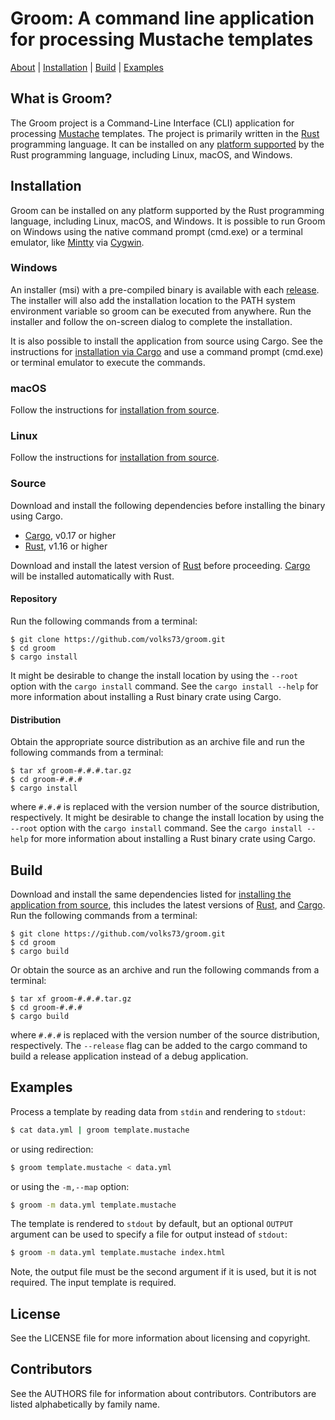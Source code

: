 # Groom: A command line application for processing Mustache templates #

[About](#what-is-groom) | [Installation](#installation) | [Build](#build) | [Examples](#examples)  

## What is Groom? ##

The Groom project is a Command-Line Interface (CLI) application for processing [Mustache](https://mustache.github.io/) templates. The project is primarily written in the [Rust](http://www.rust-lang.org) programming language. It can be installed on any [platform supported](https://forge.rust-lang.org/platform-support.html) by the Rust programming language, including Linux, macOS, and Windows. 

## Installation ##

Groom can be installed on any platform supported by the Rust programming language, including Linux, macOS, and Windows. It is possible to run Groom on Windows using the native command prompt (cmd.exe) or a terminal emulator, like [Mintty](https://mintty.github.io/) via [Cygwin](https://www.cygwin.com/).

### Windows ###

An installer (msi) with a pre-compiled binary is available with each [release](https://github.com/volks73/groom/releases). The installer will also add the installation location to the PATH system environment variable so groom can be executed from anywhere. Run the installer and follow the on-screen dialog to complete the installation.

It is also possible to install the application from source using Cargo. See the instructions for [installation via Cargo](#source) and use a command prompt (cmd.exe) or terminal emulator to execute the commands.

### macOS ###

Follow the instructions for [installation from source](#source).

### Linux ###

Follow the instructions for [installation from source](#source).

### Source ###

Download and install the following dependencies before installing the binary using Cargo.

- [Cargo](https://crates.io/), v0.17 or higher
- [Rust](https://www.rust-lang.org/), v1.16 or higher

Download and install the latest version of [Rust](https://www.rust-lang.org) before proceeding. [Cargo](https://crates.io) will be installed automatically with Rust.

#### Repository ####

Run the following commands from a terminal:

    $ git clone https://github.com/volks73/groom.git
    $ cd groom
    $ cargo install

It might be desirable to change the install location by using the `--root` option with the `cargo install` command. See the `cargo install --help` for more information about installing a Rust binary crate using Cargo.

#### Distribution ####

Obtain the appropriate source distribution as an archive file and run the following commands from a terminal:

    $ tar xf groom-#.#.#.tar.gz
    $ cd groom-#.#.#
    $ cargo install

where `#.#.#` is replaced with the version number of the source distribution, respectively. It might be desirable to change the install location by using the `--root` option with the `cargo install` command. See the `cargo install --help` for more information about installing a Rust binary crate using Cargo.

## Build ##

Download and install the same dependencies listed for [installing the application from source](#source), this includes the latest versions of [Rust](https://www.rust-lang.org), and [Cargo](https://crates.io). Run the following commands from a terminal:

    $ git clone https://github.com/volks73/groom.git
    $ cd groom
    $ cargo build

Or obtain the source as an archive and run the following commands from a terminal:

    $ tar xf groom-#.#.#.tar.gz
    $ cd groom-#.#.#
    $ cargo build

where `#.#.#` is replaced with the version number of the source distribution, respectively. The `--release` flag can be added to the cargo command to build a release application instead of a debug application. 

## Examples ##

Process a template by reading data from `stdin` and rendering to `stdout`:

```bash
$ cat data.yml | groom template.mustache
```

or using redirection:

```bash
$ groom template.mustache < data.yml
```

or using the `-m,--map` option:

```bash
$ groom -m data.yml template.mustache
```

The template is rendered to `stdout` by default, but an optional `OUTPUT` argument can be used to specify a file for output instead of `stdout`:

```bash
$ groom -m data.yml template.mustache index.html
```

Note, the output file must be the second argument if it is used, but it is not required. The input template is required.

## License ##

See the LICENSE file for more information about licensing and copyright.

## Contributors ##

See the AUTHORS file for information about contributors. Contributors are listed alphabetically by family name.

